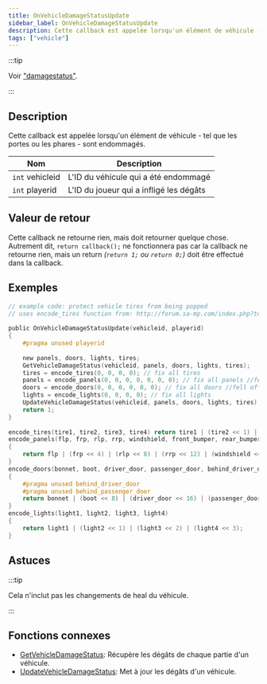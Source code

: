 ```yaml
---
title: OnVehicleDamageStatusUpdate
sidebar_label: OnVehicleDamageStatusUpdate
description: Cette callback est appelée lorsqu'un élément de véhicule - tel que les portes ou les phares - sont endommagés.
tags: ["vehicle"]
---
```


:::tip

Voir ["damagestatus"](../resources/damagestatus).

:::

## Description

Cette callback est appelée lorsqu'un élément de véhicule - tel que les portes ou les phares - sont endommagés.

| Nom             | Description                             |
| --------------- | --------------------------------------- |
| `int` vehicleid | L'ID du véhicule qui a été endommagé    |
| `int` playerid  | L'ID du joueur qui a infligé les dégâts |

## Valeur de retour

Cette callback ne retourne rien, mais doit retourner quelque chose. Autrement dit, `return callback();` ne fonctionnera pas car la callback ne retourne rien, mais un return _(`return 1;` ou `return 0;`)_ doit être effectué dans la callback.

## Exemples

```c
// example code: protect vehicle tires from being popped
// uses encode_tires function from: http://forum.sa-mp.com/index.php?topic=161491.msg960040#msg960040
 
public OnVehicleDamageStatusUpdate(vehicleid, playerid)
{
    #pragma unused playerid
 
    new panels, doors, lights, tires;	
    GetVehicleDamageStatus(vehicleid, panels, doors, lights, tires);
    tires = encode_tires(0, 0, 0, 0); // fix all tires
    panels = encode_panels(0, 0, 0, 0, 0, 0, 0); // fix all panels //fell off - (3, 3, 3, 3, 3, 3, 3)
    doors = encode_doors(0, 0, 0, 0, 0, 0); // fix all doors //fell off - (4, 4, 4, 4, 0, 0)
    lights = encode_lights(0, 0, 0, 0); // fix all lights
    UpdateVehicleDamageStatus(vehicleid, panels, doors, lights, tires);
    return 1;	
}
 
encode_tires(tire1, tire2, tire3, tire4) return tire1 | (tire2 << 1) | (tire3 << 2) | (tire4 << 3);
encode_panels(flp, frp, rlp, rrp, windshield, front_bumper, rear_bumper)
{
    return flp | (frp << 4) | (rlp << 8) | (rrp << 12) | (windshield << 16) | (front_bumper << 20) | (rear_bumper << 24);
}
encode_doors(bonnet, boot, driver_door, passenger_door, behind_driver_door, behind_passenger_door)
{
    #pragma unused behind_driver_door
    #pragma unused behind_passenger_door
    return bonnet | (boot << 8) | (driver_door << 16) | (passenger_door << 24);
}
encode_lights(light1, light2, light3, light4)
{
    return light1 | (light2 << 1) | (light3 << 2) | (light4 << 3);
}
```

## Astuces

:::tip

Cela n'inclut pas les changements de heal du véhicule.

:::

## Fonctions connexes

- [GetVehicleDamageStatus](../functions/GetVehicleDamageStatus): Récupère les dégâts de chaque partie d'un véhicule.
- [UpdateVehicleDamageStatus](../functions/UpdateVehicleDamageStatus): Met à jour les dégâts d'un véhicule.
